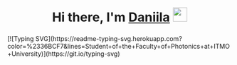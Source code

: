 <h1 align="center">Hi there, I'm <a href="https://daniilshat.ru/" target="_blank">Daniila</a> 
<img src="https://github.com/blackcater/blackcater/raw/main/images/Hi.gif" height="32"/></h1>
<h3 align="center"></h3>
[![Typing SVG](https://readme-typing-svg.herokuapp.com?color=%2336BCF7&lines=Student+of+the+Faculty+of+Photonics+at+ITMO+University)](https://git.io/typing-svg)
